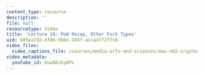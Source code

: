 ```yaml
---
content_type: resource
description: ''
file: null
resourcetype: Video
title: 'Lecture 10: PoW Recap, Other Fork Types'
uid: 685ea7d2-4f06-5bbe-245f-acca4ff2f7c0
video_files:
  video_captions_file: /courses/media-arts-and-sciences/mas-s62-cryptocurrency-engineering-and-design-spring-2018/lecture-videos/lec10-pow-recap-other-fork-types/muwNEvhy6Po.vtt
video_metadata:
  youtube_id: muwNEvhy6Po
---
```

